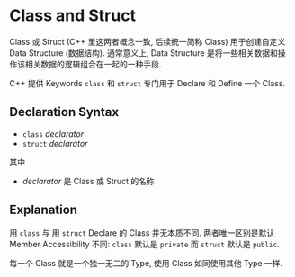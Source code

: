 # Class and Struct

Class 或 Struct (C++ 里这两者概念一致, 后续统一简称 Class) 用于创建自定义 Data Structure (数据结构).
通常意义上, Data Structure 是将一些相关数据和操作该相关数据的逻辑组合在一起的一种手段.

C++ 提供 Keywords `class` 和 `struct` 专门用于 Declare 和 Define 一个 Class.

## Declaration Syntax

- `class` *declarator*
- `struct` *declarator*

其中

- *declarator* 是 Class 或 Struct 的名称

## Explanation

用 `class` 与 用 `struct` Declare 的 Class 并无本质不同.
两者唯一区别是默认 Member Accessibility 不同: 
`class` 默认是 `private` 而 `struct` 默认是 `public`.

每一个 Class 就是一个独一无二的 Type, 使用 Class 如同使用其他 Type 一样.
